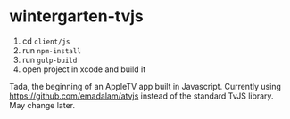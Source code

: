# wintergarten-tvjs
1. cd `client/js`
2. run `npm-install`
3. run `gulp-build`
4. open project in xcode and build it

Tada, the beginning of an AppleTV app built in Javascript.
Currently using https://github.com/emadalam/atvjs instead of the standard TvJS library. May change later.
